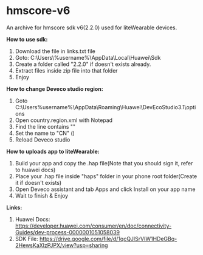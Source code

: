 # hmscore-v6
An archive for hmscore sdk v6(2.2.0) used for liteWearable devices.

<b>How to use sdk:</b>
  1. Download the file in links.txt file
  2. Goto: C:\Users\\%username%\AppData\Local\Huawei\Sdk
  3. Create a folder called "2.2.0" if doesn't exists already.
  4. Extract files inside zip file into that folder
  5. Enjoy

<b>How to change Deveco studio region:</b>
  1. Goto C:\Users\%username%\AppData\Roaming\Huawei\DevEcoStudio3.1\options
  2. Open country.region.xml with Notepad
  3. Find the line contains "<countryregion name="XX"/>"
  4. Set the name to "CN" (<countryregion name="CN"/>)
  5. Reload Deveco studio

<b>How to uploads app to liteWearable:</b>
  1. Build your app and copy the .hap file(Note that you should sign it, refer to huawei docs)
  2. Place your .hap file inside "haps" folder in your phone root folder(Create it if doesn't exists)
  3. Open Deveco assistant and tab Apps and click Install on your app name
  4. Wait to finish & Enjoy

<b>Links:</b>
  1. Huawei Docs: https://developer.huawei.com/consumer/en/doc/connectivity-Guides/dev-process-0000001051058039
  2. SDK File: https://drive.google.com/file/d/1qcQJlSrVIW1HDeGBq-2HewsKaXlzPJPX/view?usp=sharing
